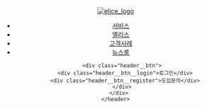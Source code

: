 <!DOCTYPE html>
<html lang="en">
  <head>
    <meta charset="UTF-8" />
    <meta http-equiv="X-UA-Compatible" content="IE=edge" />
    <meta name="viewport" content="width=device-width, initial-scale=1.0" />
    <title>Document</title>
    <link
      rel="stylesheet"
      href="https://cdn.jsdelivr.net/npm/reset-css@5.0.1/reset.min.css"
    />
    <link rel="stylesheet" href="./elice.css" />
  </head>
  <script
    src="https://kit.fontawesome.com/1ce49e479b.js"
    crossorigin="anonymous"
  ></script>
  <body>
    <header>
      <div class="inner">
        <div class="header__logo">
          <a href="#">
            <img
              src="https://elice.io/static/dc6054e07cd72edccb4c2f0ceccedb97/53925/elice_logo.webp"
              alt="elice_logo"
          /></a>
        </div>
        <ul class="header__menu">
          <li><a href="#">서비스</a> <i class="fa-solid fa-angle-down"></i></li>
          <li><a href="#">엘리스</a> <i class="fa-solid fa-angle-down"></i></li>
          <li><a href="#">고객사례</a></li>
          <li><a href="#">뉴스룸</a></li>
        </ul>

        <div class="header__btn">
          <div class="header__btn__login">로그인</div>
          <div class="header__btn__register">도입문의</div>
        </div>
      </div>
    </header>
  </body>
</html>
